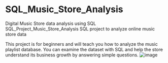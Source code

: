# SQL_Music_Store_Analysis
Digital Music Store data analysis using SQL
SQL_Project_Music_Store_Analysis
SQL project to analyze online music store data

This project is for beginners and will teach you how to analyze the music playlist database. You can examine the dataset with SQL and help the store understand its business growth by answering simple questions.
![image](https://github.com/user-attachments/assets/4481ecf3-a1cc-4587-83fe-8b7c8cdef385)
